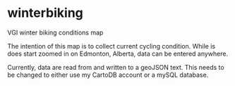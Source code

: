 # winterbiking
VGI winter biking conditions map

The intention of this map is to collect current cycling condition. While is does start zoomed in on Edmonton, Alberta, data can be entered anywhere.

Currently, data are read from and written to a geoJSON text. This needs to be changed to either use my CartoDB account or a mySQL database.
